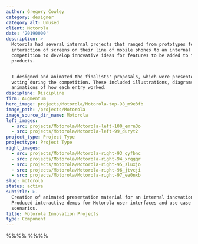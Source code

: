 ```yaml
---
author: Gregory Cowley
category: designer
category_alt: Unused
client: Motorola
date: '20190000'
description: >
  Motorola had several internal projects that ranged from prototypes for the
  interaction of screens on their line of mobile phones to an internal
  competition to develop innovative ideas for features to be added to future
  products.


  I designed and animated the finalists' proposals, which were presented for
  voting during the competition. These included illustrations, diagrams, and
  animations of how each entry worked.
discipline: Discipline
firm: Augmentum
hero_image: projects/Motorola/Motorola-top-98_m9e3fb
image_path: /projects/Motorola
image_source_dir_name: Motorola
left_images:
  - src: projects/Motorola/Motorola-left-100_emrn3o
  - src: projects/Motorola/Motorola-left-99_duryt2
project_type: Project Type
projecttype: Project Type
right_images:
  - src: projects/Motorola/Motorola-right-93_qyfbnc
  - src: projects/Motorola/Motorola-right-94_xrqgqr
  - src: projects/Motorola/Motorola-right-95_sluxjo
  - src: projects/Motorola/Motorola-right-96_jtvcji
  - src: projects/Motorola/Motorola-right-97_ee0nxb
slug: motorola
status: active
subtitle: >-
  Creation of animated presentation material for an internal innovation contest.
  Produced interactive demos for Motorola user interfaces and use case
  scenarios.
title: Motorola Innovation Projects
type: Component
---
```

%%%% %%%%